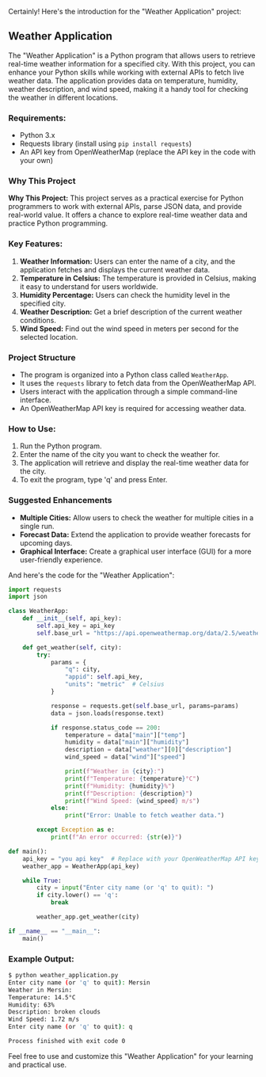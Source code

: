 Certainly! Here's the introduction for the "Weather Application" project:

## Weather Application

The "Weather Application" is a Python program that allows users to retrieve real-time weather information for a specified city. With this project, you can enhance your Python skills while working with external APIs to fetch live weather data. The application provides data on temperature, humidity, weather description, and wind speed, making it a handy tool for checking the weather in different locations.

### Requirements:

- Python 3.x
- Requests library (install using `pip install requests`)
- An API key from OpenWeatherMap (replace the API key in the code with your own)



### Why This Project
**Why This Project:** This project serves as a practical exercise for Python programmers to work with external APIs, parse JSON data, and provide real-world value. It offers a chance to explore real-time weather data and practice Python programming.

### Key Features:
1. **Weather Information:** Users can enter the name of a city, and the application fetches and displays the current weather data.
2. **Temperature in Celsius:** The temperature is provided in Celsius, making it easy to understand for users worldwide.
3. **Humidity Percentage:** Users can check the humidity level in the specified city.
4. **Weather Description:** Get a brief description of the current weather conditions.
5. **Wind Speed:** Find out the wind speed in meters per second for the selected location.

### Project Structure
- The program is organized into a Python class called `WeatherApp`.
- It uses the `requests` library to fetch data from the OpenWeatherMap API.
- Users interact with the application through a simple command-line interface.
- An OpenWeatherMap API key is required for accessing weather data.


### How to Use:
1. Run the Python program.
2. Enter the name of the city you want to check the weather for.
3. The application will retrieve and display the real-time weather data for the city.
4. To exit the program, type 'q' and press Enter.

### Suggested Enhancements
- **Multiple Cities:** Allow users to check the weather for multiple cities in a single run.
- **Forecast Data:** Extend the application to provide weather forecasts for upcoming days.
- **Graphical Interface:** Create a graphical user interface (GUI) for a more user-friendly experience.

And here's the code for the "Weather Application":

```python
import requests
import json

class WeatherApp:
    def __init__(self, api_key):
        self.api_key = api_key
        self.base_url = "https://api.openweathermap.org/data/2.5/weather"

    def get_weather(self, city):
        try:
            params = {
                "q": city,
                "appid": self.api_key,
                "units": "metric"  # Celsius
            }

            response = requests.get(self.base_url, params=params)
            data = json.loads(response.text)

            if response.status_code == 200:
                temperature = data["main"]["temp"]
                humidity = data["main"]["humidity"]
                description = data["weather"][0]["description"]
                wind_speed = data["wind"]["speed"]

                print(f"Weather in {city}:")
                print(f"Temperature: {temperature}°C")
                print(f"Humidity: {humidity}%")
                print(f"Description: {description}")
                print(f"Wind Speed: {wind_speed} m/s")
            else:
                print("Error: Unable to fetch weather data.")

        except Exception as e:
            print(f"An error occurred: {str(e)}")

def main():
    api_key = "you api key"  # Replace with your OpenWeatherMap API key
    weather_app = WeatherApp(api_key)

    while True:
        city = input("Enter city name (or 'q' to quit): ")
        if city.lower() == 'q':
            break

        weather_app.get_weather(city)

if __name__ == "__main__":
    main()
```

### Example Output:

```bash
$ python weather_application.py
Enter city name (or 'q' to quit): Mersin
Weather in Mersin:
Temperature: 14.5°C
Humidity: 63%
Description: broken clouds
Wind Speed: 1.72 m/s
Enter city name (or 'q' to quit): q

Process finished with exit code 0
```

Feel free to use and customize this "Weather Application" for your learning and practical use.